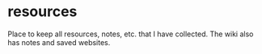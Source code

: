 # resources
Place to keep all resources, notes, etc. that I have collected. The wiki also has notes and saved websites.
